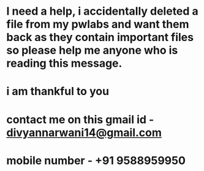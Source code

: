 # I need a help, i accidentally deleted a file from my pwlabs and want them back as they contain important files so please help me anyone who is reading this message.

# i am thankful to you 

# contact me on this gmail id - divyannarwani14@gmail.com
# mobile number - +91 9588959950
